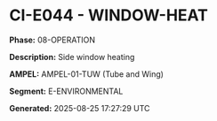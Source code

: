 # CI-E044 - WINDOW-HEAT

**Phase:** 08-OPERATION

**Description:** Side window heating

**AMPEL:** AMPEL-01-TUW (Tube and Wing)

**Segment:** E-ENVIRONMENTAL

**Generated:** 2025-08-25 17:27:29 UTC

